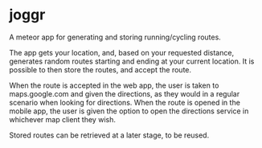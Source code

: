# joggr
A meteor app for generating and storing running/cycling routes.

The app gets your location, and, based on your requested distance, generates random routes starting and ending at your current location. It is possible to then store the routes, and accept the route. 

When the route is accepted in the web app, the user is taken to maps.google.com and given the directions, as they would in a regular scenario when looking for directions.
When the route is opened in the mobile app, the user is given the option to open the directions service in whichever map client they wish.

Stored routes can be retrieved at a later stage, to be reused. 

